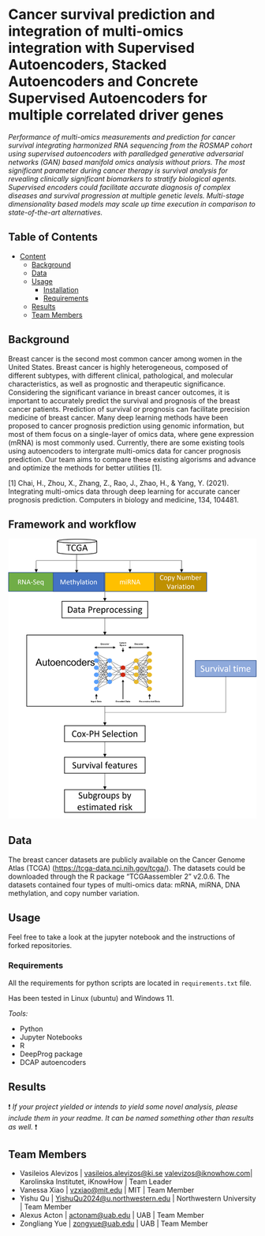 # Cancer survival prediction and integration of multi-omics integration with Supervised Autoencoders, Stacked Autoencoders and Concrete Supervised Autoencoders for multiple correlated driver genes

 _Performance of multi-omics measurements and prediction for cancer survival integrating harmonized RNA sequencing from the ROSMAP cohort using supervised autoencoders with paralledged generative adversarial networks (GAN) based manifold omics analysis without priors. The most significant parameter during cancer therapy is survival analysis for revealing clinically significant biomarkers to stratify biological agents. Supervised encoders could facilitate accurate diagnosis of complex diseases and survival progression at multiple genetic levels. Multi-stage dimensionality based models may scale up time execution in comparison to state-of-the-art alternatives._


## Table of Contents

- [Content](#Content)
    - [Background](#Background)
    - [Data](#data)
    - [Usage](#usage)
        - [Installation](#installation)
        - [Requirements](#requirements)
    - [Results](#results)
    - [Team Members](#team-members)

## Background
Breast cancer is the second most common cancer among women in the United States. Breast cancer is highly heterogeneous, composed of different subtypes, with different clinical, pathological, and molecular characteristics, as well as prognostic and therapeutic significance. Considering the significant variance in breast cancer outcomes, it is important to accurately predict the survival and prognosis of the breast cancer patients. Prediction of survival or prognosis can facilitate precision medicine of breast cancer. Many deep learning methods have been proposed to cancer prognosis prediction using genomic information, but most of them focus on a single-layer of omics data, where gene expression (mRNA) is most commonly used. Currently, there are some existing tools using autoencoders to intergrate multi-omics data for cancer prognosis prediction. Our team aims to compare these existing algorisms and advance and optimize the methods for better utilities [1].

[1] Chai, H., Zhou, X., Zhang, Z., Rao, J., Zhao, H., & Yang, Y. (2021). Integrating multi-omics data through deep learning for accurate cancer prognosis prediction. Computers in biology and medicine, 134, 104481.

## Framework and workflow

![Workflow](https://github.com/u-brite/team_papaki/blob/main/Pipeline%20Workflow.png)

## Data

The breast cancer datasets are publicly available on the Cancer Genome Atlas (TCGA) (https://tcga-data.nci.nih.gov/tcga/). The datasets could be downloaded through the R package “TCGAassembler 2” v2.0.6. The datasets contained four types of multi-omics data: mRNA, miRNA, DNA methylation, and copy number variation.

## Usage

Feel free to take a look at the jupyter notebook and the instructions of forked repositories.

### Requirements

All the requirements for python scripts are located in `requirements.txt` file.

Has been tested in Linux (ubuntu) and Windows 11.

*Tools:*

- Python
- Jupyter Notebooks
- R 
- DeepProg package
- DCAP autoencoders

## Results
:exclamation: _If your project yielded or intends to yield some novel analysis, please include them in your readme. It can be named something other than results as well._ :exclamation:

## Team Members

- Vasileios Alevizos | vasileios.alevizos@ki.se valevizos@iknowhow.com| Karolinska Institutet, iKnowHow | Team Leader
- Vanessa Xiao | vzxiao@mit.edu | MIT | Team Member
- Yishu Qu | YishuQu2024@u.northwestern.edu | Northwestern University | Team Member
- Alexus Acton | actonam@uab.edu | UAB | Team Member
- Zongliang Yue | zongyue@uab.edu | UAB | Team Member
